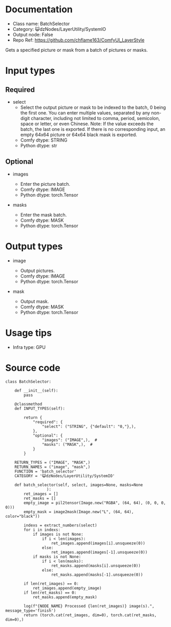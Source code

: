 # Documentation
- Class name: BatchSelector
- Category: 😺dzNodes/LayerUtility/SystemIO
- Output node: False
- Repo Ref: https://github.com/chflame163/ComfyUI_LayerStyle

Gets a specified picture or mask from a batch of pictures or masks.

# Input types
## Required
- select
    - Select the output picture or mask to be indexed to the batch, 0 being the first one. You can enter multiple values, separated by any non-digit character, including not limited to comma, period, semicolon, space or letter, or even Chinese. Note: If the value exceeds the batch, the last one is exported. If there is no corresponding input, an empty 64x64 picture or 64x64 black mask is exported.
    - Comfy dtype: STRING
    - Python dtype: str
## Optional
- images
    - Enter the picture batch.
    - Comfy dtype: IMAGE
    - Python dtype: torch.Tensor

- masks
    - Enter the mask batch.
    - Comfy dtype: MASK
    - Python dtype: torch.Tensor

# Output types
- image
    - Output pictures.
    - Comfy dtype: IMAGE
    - Python dtype: torch.Tensor

- mask
    - Output mask.
    - Comfy dtype: MASK
    - Python dtype: torch.Tensor

# Usage tips
- Infra type: GPU

# Source code
```
class BatchSelector:

    def __init__(self):
        pass

    @classmethod
    def INPUT_TYPES(self):

        return {
            "required": {
                "select": ("STRING", {"default": "0,"},),
            },
            "optional": {
                "images": ("IMAGE",),  #
                "masks": ("MASK",),  #
            }
        }

    RETURN_TYPES = ("IMAGE", "MASK",)
    RETURN_NAMES = ("image", "mask",)
    FUNCTION = 'batch_selector'
    CATEGORY = '😺dzNodes/LayerUtility/SystemIO'

    def batch_selector(self, select, images=None, masks=None
                  ):
        ret_images = []
        ret_masks = []
        empty_image = pil2tensor(Image.new("RGBA", (64, 64), (0, 0, 0, 0)))
        empty_mask = image2mask(Image.new("L", (64, 64), color="black"))

        indexs = extract_numbers(select)
        for i in indexs:
            if images is not None:
                if i < len(images):
                    ret_images.append(images[i].unsqueeze(0))
                else:
                    ret_images.append(images[-1].unsqueeze(0))
            if masks is not None:
                if i < len(masks):
                    ret_masks.append(masks[i].unsqueeze(0))
                else:
                    ret_masks.append(masks[-1].unsqueeze(0))

        if len(ret_images) == 0:
            ret_images.append(empty_image)
        if len(ret_masks) == 0:
            ret_masks.append(empty_mask)

        log(f"{NODE_NAME} Processed {len(ret_images)} image(s).", message_type='finish')
        return (torch.cat(ret_images, dim=0), torch.cat(ret_masks, dim=0),)

```